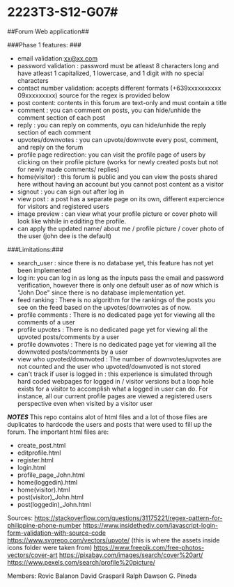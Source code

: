 # 2223T3-S12-G07#
##Forum Web application##

###Phase 1 features: ###

* email validation:xx@xx.com
* password validation : password must be atleast 8 characters long and have atleast 1 capitalized, 1 lowercase, and 1 digit with no special characters
* contact number validation: accepts different formats (+639xxxxxxxxxx   09xxxxxxxxx) source for the regex is provided below
* post content: contents in this forum are text-only and must contain a title
* comment : you can comment on posts, you can hide/unhide the comment section of each post
* reply : you can reply on comments, oyu can hide/unhide the reply section of each comment
* upvotes/downvotes : you can upvote/downvote every post, comment, and reply on the forum
* profile page redirection: you can visit the profile page of users by clicking on their profile picture (works for newly created posts but not for newly made comments/ replies)
* home(visitor) : this forum is public and you can view the posts shared here without having an account but you cannot post content as a visitor
* signout : you can sign out after log in
* view post : a post has a separate page on its own, different expercience for visitors and registered users
* image preview : can view what your profile picture or cover photo will look like whhile in edditing the profile. 
* can apply the  updated name/ about me / profile picture / cover photo of the user (john dee is the default)


###Limitations:###

* search_user : since there is no database yet, this feature has not yet been implemented
* log in: you can log in as long as the inputs pass the email and password verification, 
        however there is only one default user as of now which is "John Doe" since 
        there is no database implementation yet.
* feed ranking : There is no algorithm for the rankings of the posts you see on the feed based on the upvotes/downvotes as of now.
* profile comments : There is no dedicated page yet for viewing all the comments of a user
* profile upvotes : There is no dedicated page yet for viewing all the upvoted posts/comments by a user
* profile downvotes : There is no dedicated page yet for viewing all the downvoted posts/comments by a user
* view who upvoted/downvoted : The number of downvotes/upvotes are not counted and the user who upvoted/downvoted is not stored
* can't track if user is logged in : this experience is simulated through hard coded webpages for logged in / visitor versions but a loop hole exists for a visitor to accomplish what a logged in user can do. For instance, all our current profile pages are viewed a registered users perspective even when visited by a visitor user


***NOTES***
This repo contains alot of html files and a lot of those files are duplicates to hardcode the users and posts that were used to fill up the forum.
The important html files are: 
* create_post.html
* editprofile.html
* register.html
* login.html
* profile_page_John.html
* home(loggedin).html
* home(visitor).html
* post(visitor)_John.html
* post(loggedin)_John.html

Sources:
https://stackoverflow.com/questions/31175221/regex-pattern-for-philippine-phone-number
https://www.insidethediv.com/javascript-login-form-validation-with-source-code
https://www.svgrepo.com/vectors/upvote/ (this is where the assets inside icons folder were taken from)
https://www.freepik.com/free-photos-vectors/cover-art
https://pixabay.com/images/search/cover%20art/
https://www.pexels.com/search/profile%20picture/

Members:
Rovic Balanon
David Grasparil
Ralph Dawson G. Pineda
